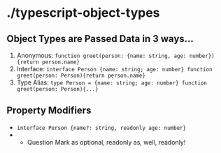 # ./typescript-object-types

## Object Types are Passed Data in 3 ways...
1. Anonymous: ```function greet(person: {name: string, age: number}){return person.name}```
2. Interface: ```interface Person {name: string; age: number} function greet(person: Person){return person.name}```
3. Type Alias: ```type Person = {name: string; age: number} function greet(person: Person){...}```

## Property Modifiers
* ```interface Person {name?: string, readonly age: number}```
* * Question Mark as optional, readonly as, well, readonly!